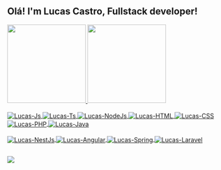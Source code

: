 ## Olá! I'm Lucas Castro, Fullstack developer!
<div>
  <a href="https://github.com/lukcastrodev">
  <img height="180em" src="https://github-readme-stats.vercel.app/api?username=lukcastrodev&show_icons=true&theme=dracula&include_all_commits=true&count_private=true"/>
  <img height="180em" src="https://github-readme-stats.vercel.app/api/top-langs/?username=lukcastrodev&layout=compact&langs_count=7&theme=dracula"/>
</div>
<div style="display: inline_block"><br>
  <img align="center" alt="Lucas-Js" src="https://img.shields.io/badge/JavaScript-F7DF1E?style=for-the-badge&logo=javascript&logoColor=black">
  <img align="center" alt="Lucas-Ts" src="https://img.shields.io/badge/TypeScript-007ACC?style=for-the-badge&logo=typescript&logoColor=white">
  <img align="center" alt="Lucas-NodeJs" src="https://img.shields.io/badge/Node.js-239120?style=for-the-badge&logo=node.js&logoColor=white">
  <img align="center" alt="Lucas-HTML" src="https://img.shields.io/badge/HTML-FFA500?style=for-the-badge&logo=html5&logoColor=white">
  <img align="center" alt="Lucas-CSS" src="https://img.shields.io/badge/CSS-264DE4?&style=for-the-badge&logo=css3&logoColor=white">
  <img align="center" alt="Lucas-PHP" src="https://img.shields.io/badge/PHP-4F5B93?&style=for-the-badge&logo=php&logoColor=white">
  <img align="center" alt="Lucas-Java" src="https://img.shields.io/badge/Java-CC342D?style=for-the-badge&logo=openjdk&logoColor=white">
</div>
<div style="display: inline_block"><br>
  <img align="center" alt="Lucas-NestJs" src="https://img.shields.io/badge/NestJs-%23333?style=for-the-badge&logo=nestjs&logoColor=red">
  <img align="center" alt="Lucas-Angular" src="https://img.shields.io/badge/Angular-007ACC?style=for-the-badge&logo=angular&logoColor=red">
  <img align="center" alt="Lucas-Spring" src="https://img.shields.io/badge/SpringBoot-6DB33F?style=for-the-badge&logo=Spring&logoColor=white">
  <img align="center" alt="Lucas-Laravel" src="https://img.shields.io/badge/Laravel-FFFFFF?style=for-the-badge&logo=Laravel&logoColor=red">
</div>
  
  ##
 
<div> 
<a href = "mailto:camposs.nascimento@gmail.com"><img src="https://img.shields.io/badge/-Gmail-%23333?style=for-the-badge&logo=gmail&logoColor=white" target="_blank"></a>

 
</div>
